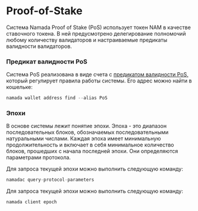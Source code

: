 # Proof-of-Stake

Система Namada Proof of Stake (PoS) использует токен NAM в качестве ставочного токена. В ней предусмотрено делегирование полномочий любому количеству валидаторов и настраиваемые предикаты валидности валидаторов.

### Предикат валидности PoS&#x20;

Система PoS реализована в виде счета с [предикатом валидности PoS,](https://github.com/anoma/namada/blob/main/shared/src/ledger/pos/vp.rs) который регулирует правила работы системы. Его адрес можно найти в кошельке:

```rust
namada wallet address find --alias PoS
```

### Эпохи&#x20;

В основе системы лежит понятие эпохи. Эпоха - это диапазон последовательных блоков, обозначаемых последовательными натуральными числами. Каждая эпоха имеет минимальную продолжительность и включает в себя минимальное количество блоков, прошедших с начала последней эпохи. Они определяются параметрами протокола.

Для запроса текущей эпохи можно выполнить следующую команду:

```rust
namadac query-protocol-parameters
```

Для запроса текущей эпохи можно выполнить следующую команду:

```rust
namada client epoch
```

